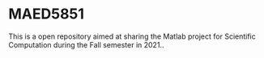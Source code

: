 # MAED5851
This is a open repository aimed at sharing the Matlab project for Scientific Computation during the Fall semester in 2021..
